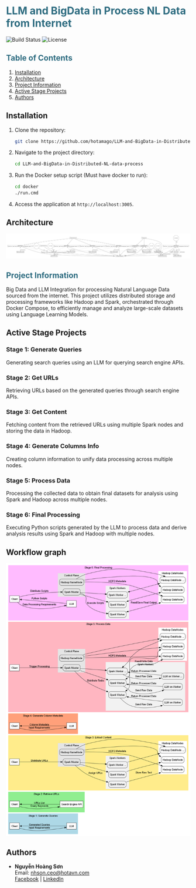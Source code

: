 # <span style="color:#2e6c80">LLM and BigData in Process NL Data from Internet</span>

![Build Status](https://img.shields.io/badge/build-passing-brightgreen) ![License](https://img.shields.io/badge/license-MIT-blue)

## <span style="color:#2e6c80">Table of Contents</span>

1. [Installation](#installation)
2. [Architecture](#architecture)
3. [Project Information](#project-information)
4. [Active Stage Projects](#active-stage-projects)
5. [Authors](#authors)

## Installation
1. Clone the repository:
   ```bash
   git clone https://github.com/hotamago/LLM-and-BigData-in-Distributed-NL-data-process.git
   ```
2. Navigate to the project directory:
   ```bash
   cd LLM-and-BigData-in-Distributed-NL-data-process
   ```
3. Run the Docker setup script (Must have docker to run):
   ```bash
   cd docker
   ./run.cmd
   ```
4. Access the application at `http://localhost:3005`.

## Architecture
![Docker Compose Visualization](docker/docker-compose.VizFormats.png)

## <span style="color:#2e6c80">Project Information</span>
Big Data and LLM Integration for processing Natural Language Data sourced from the internet. This project utilizes distributed storage and processing frameworks like Hadoop and Spark, orchestrated through Docker Compose, to efficiently manage and analyze large-scale datasets using Language Learning Models.

## Active Stage Projects
### Stage 1: Generate Queries
Generating search queries using an LLM for querying search engine APIs.

### Stage 2: Get URLs
Retrieving URLs based on the generated queries through search engine APIs.

### Stage 3: Get Content
Fetching content from the retrieved URLs using multiple Spark nodes and storing the data in Hadoop.

### Stage 4: Generate Columns Info
Creating column information to unify data processing across multiple nodes.

### Stage 5: Process Data
Processing the collected data to obtain final datasets for analysis using Spark and Hadoop across multiple nodes.

### Stage 6: Final Processing
Executing Python scripts generated by the LLM to process data and derive analysis results using Spark and Hadoop with multiple nodes.

## Workflow graph
![workflow](workflow.png)

## Authors
- **Nguyễn Hoàng Sơn**  
  Email: [nhson.ceo@hotavn.com](mailto:nhson.ceo@hotavn.com)  
  [Facebook](https://www.facebook.com/HotaVN/) | [LinkedIn](https://www.linkedin.com/in/hotamago/)
